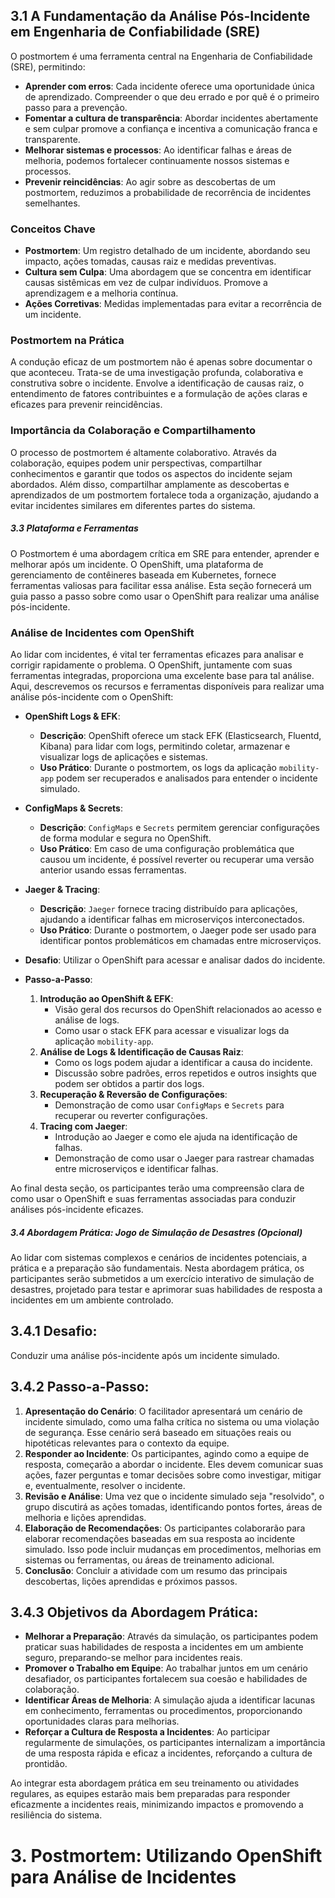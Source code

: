 ## 3.1 A Fundamentação da Análise Pós-Incidente em Engenharia de Confiabilidade (SRE)
O postmortem é uma ferramenta central na Engenharia de Confiabilidade (SRE), permitindo:
- **Aprender com erros**: Cada incidente oferece uma oportunidade única de aprendizado. Compreender o que deu errado e por quê é o primeiro passo para a prevenção.
- **Fomentar a cultura de transparência**: Abordar incidentes abertamente e sem culpar promove a confiança e incentiva a comunicação franca e transparente.
- **Melhorar sistemas e processos**: Ao identificar falhas e áreas de melhoria, podemos fortalecer continuamente nossos sistemas e processos.
- **Prevenir reincidências**: Ao agir sobre as descobertas de um postmortem, reduzimos a probabilidade de recorrência de incidentes semelhantes.

### Conceitos Chave
- **Postmortem**: Um registro detalhado de um incidente, abordando seu impacto, ações tomadas, causas raiz e medidas preventivas.
- **Cultura sem Culpa**: Uma abordagem que se concentra em identificar causas sistêmicas em vez de culpar indivíduos. Promove a aprendizagem e a melhoria contínua.
- **Ações Corretivas**: Medidas implementadas para evitar a recorrência de um incidente.

### Postmortem na Prática
A condução eficaz de um postmortem não é apenas sobre documentar o que aconteceu. Trata-se de uma investigação profunda, colaborativa e construtiva sobre o incidente. Envolve a identificação de causas raiz, o entendimento de fatores contribuintes e a formulação de ações claras e eficazes para prevenir reincidências.

### Importância da Colaboração e Compartilhamento
O processo de postmortem é altamente colaborativo. Através da colaboração, equipes podem unir perspectivas, compartilhar conhecimentos e garantir que todos os aspectos do incidente sejam abordados. Além disso, compartilhar amplamente as descobertas e aprendizados de um postmortem fortalece toda a organização, ajudando a evitar incidentes similares em diferentes partes do sistema.

##### 3.3 Plataforma e Ferramentas
O Postmortem é uma abordagem crítica em SRE para entender, aprender e melhorar após um incidente. O OpenShift, uma plataforma de gerenciamento de contêineres baseada em Kubernetes, fornece ferramentas valiosas para facilitar essa análise. Esta seção fornecerá um guia passo a passo sobre como usar o OpenShift para realizar uma análise pós-incidente.

### Análise de Incidentes com OpenShift

Ao lidar com incidentes, é vital ter ferramentas eficazes para analisar e corrigir rapidamente o problema. O OpenShift, juntamente com suas ferramentas integradas, proporciona uma excelente base para tal análise. Aqui, descrevemos os recursos e ferramentas disponíveis para realizar uma análise pós-incidente com o OpenShift:

- **OpenShift Logs & EFK**:
  - **Descrição**: OpenShift oferece um stack EFK (Elasticsearch, Fluentd, Kibana) para lidar com logs, permitindo coletar, armazenar e visualizar logs de aplicações e sistemas.
  - **Uso Prático**: Durante o postmortem, os logs da aplicação `mobility-app` podem ser recuperados e analisados para entender o incidente simulado.

- **ConfigMaps & Secrets**:
  - **Descrição**: `ConfigMaps` e `Secrets` permitem gerenciar configurações de forma modular e segura no OpenShift.
  - **Uso Prático**: Em caso de uma configuração problemática que causou um incidente, é possível reverter ou recuperar uma versão anterior usando essas ferramentas.

- **Jaeger & Tracing**:
  - **Descrição**: `Jaeger` fornece tracing distribuído para aplicações, ajudando a identificar falhas em microserviços interconectados.
  - **Uso Prático**: Durante o postmortem, o Jaeger pode ser usado para identificar pontos problemáticos em chamadas entre microserviços.

- **Desafio**: Utilizar o OpenShift para acessar e analisar dados do incidente.
- **Passo-a-Passo**:
  1. **Introdução ao OpenShift & EFK**:
     - Visão geral dos recursos do OpenShift relacionados ao acesso e análise de logs.
     - Como usar o stack EFK para acessar e visualizar logs da aplicação `mobility-app`.
  2. **Análise de Logs & Identificação de Causas Raiz**:
     - Como os logs podem ajudar a identificar a causa do incidente.
     - Discussão sobre padrões, erros repetidos e outros insights que podem ser obtidos a partir dos logs.
  3. **Recuperação & Reversão de Configurações**:
     - Demonstração de como usar `ConfigMaps` e `Secrets` para recuperar ou reverter configurações.
  4. **Tracing com Jaeger**:
     - Introdução ao Jaeger e como ele ajuda na identificação de falhas.
     - Demonstração de como usar o Jaeger para rastrear chamadas entre microserviços e identificar falhas.

Ao final desta seção, os participantes terão uma compreensão clara de como usar o OpenShift e suas ferramentas associadas para conduzir análises pós-incidente eficazes.

##### 3.4 Abordagem Prática: Jogo de Simulação de Desastres (Opcional)
Ao lidar com sistemas complexos e cenários de incidentes potenciais, a prática e a preparação são fundamentais. Nesta abordagem prática, os participantes serão submetidos a um exercício interativo de simulação de desastres, projetado para testar e aprimorar suas habilidades de resposta a incidentes em um ambiente controlado.

## 3.4.1 Desafio:
Conduzir uma análise pós-incidente após um incidente simulado. 

## 3.4.2 Passo-a-Passo:
1. **Apresentação do Cenário**: O facilitador apresentará um cenário de incidente simulado, como uma falha crítica no sistema ou uma violação de segurança. Esse cenário será baseado em situações reais ou hipotéticas relevantes para o contexto da equipe.
2. **Responder ao Incidente**: Os participantes, agindo como a equipe de resposta, começarão a abordar o incidente. Eles devem comunicar suas ações, fazer perguntas e tomar decisões sobre como investigar, mitigar e, eventualmente, resolver o incidente.
3. **Revisão e Análise**: Uma vez que o incidente simulado seja "resolvido", o grupo discutirá as ações tomadas, identificando pontos fortes, áreas de melhoria e lições aprendidas.
4. **Elaboração de Recomendações**: Os participantes colaborarão para elaborar recomendações baseadas em sua resposta ao incidente simulado. Isso pode incluir mudanças em procedimentos, melhorias em sistemas ou ferramentas, ou áreas de treinamento adicional.
5. **Conclusão**: Concluir a atividade com um resumo das principais descobertas, lições aprendidas e próximos passos. 

## 3.4.3 Objetivos da Abordagem Prática:
- **Melhorar a Preparação**: Através da simulação, os participantes podem praticar suas habilidades de resposta a incidentes em um ambiente seguro, preparando-se melhor para incidentes reais.
- **Promover o Trabalho em Equipe**: Ao trabalhar juntos em um cenário desafiador, os participantes fortalecem sua coesão e habilidades de colaboração.
- **Identificar Áreas de Melhoria**: A simulação ajuda a identificar lacunas em conhecimento, ferramentas ou procedimentos, proporcionando oportunidades claras para melhorias.
- **Reforçar a Cultura de Resposta a Incidentes**: Ao participar regularmente de simulações, os participantes internalizam a importância de uma resposta rápida e eficaz a incidentes, reforçando a cultura de prontidão.

Ao integrar esta abordagem prática em seu treinamento ou atividades regulares, as equipes estarão mais bem preparadas para responder eficazmente a incidentes reais, minimizando impactos e promovendo a resiliência do sistema.

# 3. Postmortem: Utilizando OpenShift para Análise de Incidentes

